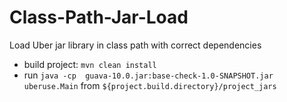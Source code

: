 # Class-Path-Jar-Load

Load Uber jar library in class path with correct dependencies

* build project: `mvn clean install`
* run `java -cp  guava-10.0.jar:base-check-1.0-SNAPSHOT.jar uberuse.Main` from `${project.build.directory}/project_jars`
